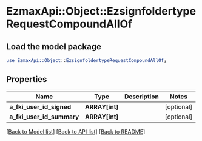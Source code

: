 # EzmaxApi::Object::EzsignfoldertypeRequestCompoundAllOf

## Load the model package
```perl
use EzmaxApi::Object::EzsignfoldertypeRequestCompoundAllOf;
```

## Properties
Name | Type | Description | Notes
------------ | ------------- | ------------- | -------------
**a_fki_user_id_signed** | **ARRAY[int]** |  | [optional] 
**a_fki_user_id_summary** | **ARRAY[int]** |  | [optional] 

[[Back to Model list]](../README.md#documentation-for-models) [[Back to API list]](../README.md#documentation-for-api-endpoints) [[Back to README]](../README.md)


